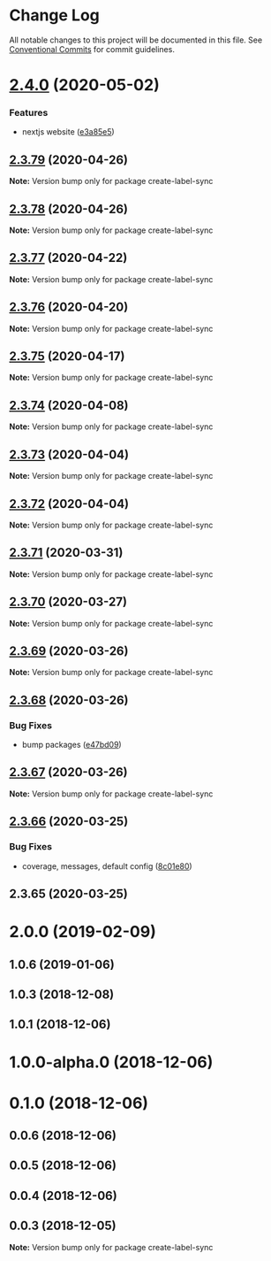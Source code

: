 # Change Log

All notable changes to this project will be documented in this file.
See [Conventional Commits](https://conventionalcommits.org) for commit guidelines.

# [2.4.0](https://github.com/maticzav/label-sync/compare/create-label-sync@2.3.79...create-label-sync@2.4.0) (2020-05-02)


### Features

* nextjs website ([e3a85e5](https://github.com/maticzav/label-sync/commit/e3a85e5aaa5cb3c3b37d91f23d76bd686caa5dca))





## [2.3.79](https://github.com/maticzav/label-sync/compare/create-label-sync@2.3.78...create-label-sync@2.3.79) (2020-04-26)

**Note:** Version bump only for package create-label-sync

## [2.3.78](https://github.com/maticzav/label-sync/compare/create-label-sync@2.3.77...create-label-sync@2.3.78) (2020-04-26)

**Note:** Version bump only for package create-label-sync

## [2.3.77](https://github.com/maticzav/label-sync/compare/create-label-sync@2.3.76...create-label-sync@2.3.77) (2020-04-22)

**Note:** Version bump only for package create-label-sync

## [2.3.76](https://github.com/maticzav/label-sync/compare/create-label-sync@2.3.75...create-label-sync@2.3.76) (2020-04-20)

**Note:** Version bump only for package create-label-sync

## [2.3.75](https://github.com/maticzav/label-sync/compare/create-label-sync@2.3.74...create-label-sync@2.3.75) (2020-04-17)

**Note:** Version bump only for package create-label-sync

## [2.3.74](https://github.com/maticzav/label-sync/compare/create-label-sync@2.3.73...create-label-sync@2.3.74) (2020-04-08)

**Note:** Version bump only for package create-label-sync

## [2.3.73](https://github.com/maticzav/label-sync/compare/create-label-sync@2.3.72...create-label-sync@2.3.73) (2020-04-04)

**Note:** Version bump only for package create-label-sync

## [2.3.72](https://github.com/maticzav/label-sync/compare/create-label-sync@2.3.71...create-label-sync@2.3.72) (2020-04-04)

**Note:** Version bump only for package create-label-sync

## [2.3.71](https://github.com/maticzav/label-sync/compare/create-label-sync@2.3.70...create-label-sync@2.3.71) (2020-03-31)

**Note:** Version bump only for package create-label-sync

## [2.3.70](https://github.com/maticzav/label-sync/compare/create-label-sync@2.3.69...create-label-sync@2.3.70) (2020-03-27)

**Note:** Version bump only for package create-label-sync

## [2.3.69](https://github.com/maticzav/label-sync/compare/create-label-sync@2.3.68...create-label-sync@2.3.69) (2020-03-26)

**Note:** Version bump only for package create-label-sync

## [2.3.68](https://github.com/maticzav/label-sync/compare/create-label-sync@2.3.67...create-label-sync@2.3.68) (2020-03-26)

### Bug Fixes

- bump packages ([e47bd09](https://github.com/maticzav/label-sync/commit/e47bd093caf79ee2e25e8ec8da8dd9a01b645796))

## [2.3.67](https://github.com/maticzav/label-sync/compare/create-label-sync@2.3.66...create-label-sync@2.3.67) (2020-03-26)

**Note:** Version bump only for package create-label-sync

## [2.3.66](https://github.com/maticzav/label-sync/compare/create-label-sync@2.3.65...create-label-sync@2.3.66) (2020-03-25)

### Bug Fixes

- coverage, messages, default config ([8c01e80](https://github.com/maticzav/label-sync/commit/8c01e80c60e4d5bc8e07ac3e8380bf8a21f30ef2))

## 2.3.65 (2020-03-25)

# 2.0.0 (2019-02-09)

## 1.0.6 (2019-01-06)

## 1.0.3 (2018-12-08)

## 1.0.1 (2018-12-06)

# 1.0.0-alpha.0 (2018-12-06)

# 0.1.0 (2018-12-06)

## 0.0.6 (2018-12-06)

## 0.0.5 (2018-12-06)

## 0.0.4 (2018-12-06)

## 0.0.3 (2018-12-05)

**Note:** Version bump only for package create-label-sync
